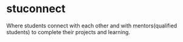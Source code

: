 # stuconnect
Where students connect with each other and with mentors(qualified students) to complete their projects and learning.
